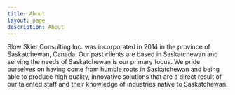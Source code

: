 ```yaml
---
title: About
layout: page
description: About
---
```

<p style="width: 100%">
Slow Skier Consulting Inc. was incorporated in 2014 in the province of Saskatchewan, Canada. Our past clients are based in Saskatchewan and serving the needs of Saskatchewan is our primary focus. We pride ourselves on having come from humble roots in Saskatchewan and being able to produce high quality, innovative solutions that are a direct result of our talented staff and their knowledge of industries native to Saskatchewan.
</p>


